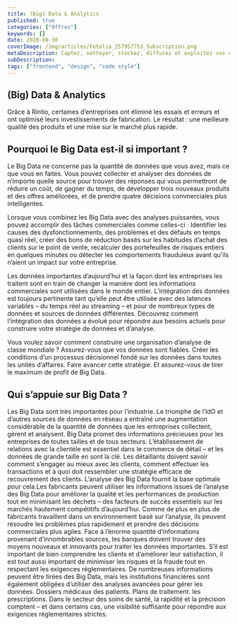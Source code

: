 ```yaml
---
title: (Big) Data & Analytics
published: true
categories: ["Offres"]
keywords: []
date: 2020-08-30
coverImage: /img/articles/Fotolia_257957753_Subscription.png
metaDescription: Captez, nettoyer, stockez, diffusez et exploitez vos données
subDescription:
tags: ["frontend", "design", "code style"]
---
```


## (Big) Data & Analytics

Grâce à Rintio, certaines d’entreprises ont éliminé les essais et erreurs et ont optimisé leurs investissements de fabrication. Le résultat : une meilleure qualité des produits et une mise sur le marché plus rapide.

## Pourquoi le Big Data est-il si important ?

Le Big Data ne concerne pas la quantité de données que vous avez, mais ce que vous en faites. Vous pouvez collecter et analyser des données de n’importe quelle source pour trouver des réponses qui vous permettront de réduire un coût, de gagner du temps, de développer trois nouveaux produits et des offres améliorées, et de prendre quatre décisions commerciales plus intelligentes.

Lorsque vous combinez les Big Data avec des analyses puissantes, vous pouvez accomplir des tâches commerciales comme celles-ci : Identifier les causes des dysfonctionnements, des problèmes et des défauts en temps quasi réel, créer des bons de réduction basés sur les habitudes d’achat des clients sur le point de vente, recalculer des portefeuilles de risques entiers en quelques minutes ou détecter les comportements frauduleux avant qu’ils n’aient un impact sur votre entreprise.

Les données importantes d’aujourd’hui et la façon dont les entreprises les traitent sont en train de changer la manière dont les informations commerciales sont utilisées dans le monde entier. L’intégration des données est toujours pertinente tant qu’elle peut être utilisée avec des latences variables – du temps réel au streaming – et pour de nombreux types de données et sources de données différentes. Découvrez comment l’intégration des données a évolué pour répondre aux besoins actuels pour construire votre stratégie de données et d’analyse.

Vous voulez savoir comment construire une organisation d’analyse de classe mondiale ? Assurez-vous que vos données sont fiables. Créer les conditions d’un processus décisionnel fondé sur les données dans toutes les unités d’affaires. Faire avancer cette stratégie. Et assurez-vous de tirer le maximum de profit de Big Data.

## Qui s’appuie sur Big Data ?

Les Big Data sont très importantes pour l’industrie. Le triomphe de l’IdO et d’autres sources de données en réseau a entraîné une augmentation considérable de la quantité de données que les entreprises collectent, gèrent et analysent. Big Data promet des informations précieuses pour les entreprises de toutes tailles et de tous secteurs. L’établissement de relations avec la clientèle est essentiel dans le commerce de détail – et les données de grande taille en sont la clé. Les détaillants doivent savoir comment s’engager au mieux avec les clients, comment effectuer les transactions et à quoi doit ressembler une stratégie efficace de recouvrement des clients.
L’analyse des Big Data fournit la base optimale pour cela.Les fabricants peuvent utiliser les informations issues de l’analyse des Big Data pour améliorer la qualité et les performances de production tout en minimisant les déchets – des facteurs de succès essentiels sur les marchés hautement compétitifs d’aujourd’hui. Comme de plus en plus de fabricants travaillent dans un environnement basé sur l’analyse, ils peuvent résoudre les problèmes plus rapidement et prendre des décisions commerciales plus agiles.
Face à l’énorme quantité d’informations provenant d’innombrables sources, les banques doivent trouver des moyens nouveaux et innovants pour traiter les données importantes. S’il est important de bien comprendre les clients et d’améliorer leur satisfaction, il est tout aussi important de minimiser les risques et la fraude tout en respectant les exigences réglementaires.
De nombreuses informations peuvent être tirées des Big Data, mais les institutions financières sont également obligées d’utiliser des analyses avancées pour gérer les données. Dossiers médicaux des patients. Plans de traitement. les prescriptions. Dans le secteur des soins de santé, la rapidité et la précision comptent – et dans certains cas, une visibilité suffisante pour répondre aux exigences réglementaires strictes.
